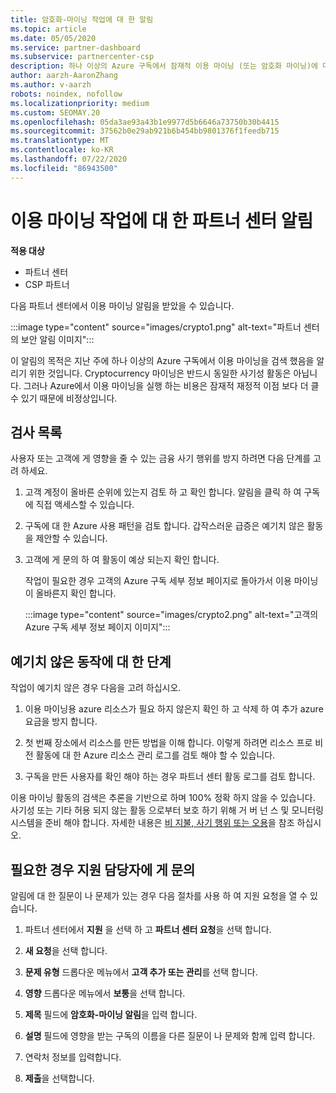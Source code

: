```yaml
---
title: 암호화-마이닝 작업에 대 한 알림
ms.topic: article
ms.date: 05/05/2020
ms.service: partner-dashboard
ms.subservice: partnercenter-csp
description: 하나 이상의 Azure 구독에서 잠재적 이용 마이닝 (또는 암호화 마이닝)에 대 한 알림이 표시 되는 경우의 의미를 알아봅니다.
author: aarzh-AaronZhang
ms.author: v-aarzh
robots: noindex, nofollow
ms.localizationpriority: medium
ms.custom: SEOMAY.20
ms.openlocfilehash: 05da3ae93a43b1e9977d5b6646a73750b30b4415
ms.sourcegitcommit: 37562b0e29ab921b6b454bb9801376f1feedb715
ms.translationtype: MT
ms.contentlocale: ko-KR
ms.lasthandoff: 07/22/2020
ms.locfileid: "86943500"
---
```

# <a name="partner-center-notification-for-cryptocurrency-mining-activity"></a>이용 마이닝 작업에 대 한 파트너 센터 알림

**적용 대상**

-  파트너 센터
-  CSP 파트너

다음 파트너 센터에서 이용 마이닝 알림을 받았을 수 있습니다.

:::image type="content" source="images/crypto1.png" alt-text="파트너 센터의 보안 알림 이미지":::

이 알림의 목적은 지난 주에 하나 이상의 Azure 구독에서 이용 마이닝을 검색 했음을 알리기 위한 것입니다. Cryptocurrency 마이닝은 반드시 동일한 사기성 활동은 아닙니다. 그러나 Azure에서 이용 마이닝을 실행 하는 비용은 잠재적 재정적 이점 보다 더 클 수 있기 때문에 비정상입니다.

## <a name="checklist"></a>검사 목록

사용자 또는 고객에 게 영향을 줄 수 있는 금융 사기 행위를 방지 하려면 다음 단계를 고려 하세요.

1. 고객 계정이 올바른 순위에 있는지 검토 하 고 확인 합니다. 알림을 클릭 하 여 구독에 직접 액세스할 수 있습니다.

2. 구독에 대 한 Azure 사용 패턴을 검토 합니다. 갑작스러운 급증은 예기치 않은 활동을 제안할 수 있습니다.

3. 고객에 게 문의 하 여 활동이 예상 되는지 확인 합니다.

   작업이 필요한 경우 고객의 Azure 구독 세부 정보 페이지로 돌아가서 이용 마이닝이 올바른지 확인 합니다.

   :::image type="content" source="images/crypto2.png" alt-text="고객의 Azure 구독 세부 정보 페이지 이미지":::

## <a name="steps-for-unexpected-activity"></a>예기치 않은 동작에 대 한 단계

작업이 예기치 않은 경우 다음을 고려 하십시오.

1. 이용 마이닝용 azure 리소스가 필요 하지 않은지 확인 하 고 삭제 하 여 추가 azure 요금을 방지 합니다.

2. 첫 번째 장소에서 리소스를 만든 방법을 이해 합니다. 이렇게 하려면 리소스 프로 비전 활동에 대 한 Azure 리소스 관리 로그를 검토 해야 할 수 있습니다.

3. 구독을 만든 사용자를 확인 해야 하는 경우 파트너 센터 활동 로그를 검토 합니다.

이용 마이닝 활동의 검색은 추론을 기반으로 하며 100% 정확 하지 않을 수 있습니다. 사기성 또는 기타 허용 되지 않는 활동 으로부터 보호 하기 위해 거 버 넌 스 및 모니터링 시스템을 준비 해야 합니다. 자세한 내용은 [비 지불, 사기 행위 또는 오용](non-payment--fraud--or-misuse.md)을 참조 하십시오.

## <a name="contact-support-if-needed"></a>필요한 경우 지원 담당자에 게 문의

알림에 대 한 질문이 나 문제가 있는 경우 다음 절차를 사용 하 여 지원 요청을 열 수 있습니다.

1. 파트너 센터에서 **지원** 을 선택 하 고 **파트너 센터 요청**을 선택 합니다.

2. **새 요청**을 선택 합니다. 

3. **문제 유형** 드롭다운 메뉴에서 **고객 추가 또는 관리**를 선택 합니다.

4. **영향** 드롭다운 메뉴에서 **보통**을 선택 합니다.

5. **제목** 필드에 **암호화-마이닝 알림**을 입력 합니다.

6. **설명** 필드에 영향을 받는 구독의 이름을 다른 질문이 나 문제와 함께 입력 합니다.

7. 연락처 정보를 입력합니다.

8. **제출**을 선택합니다.
